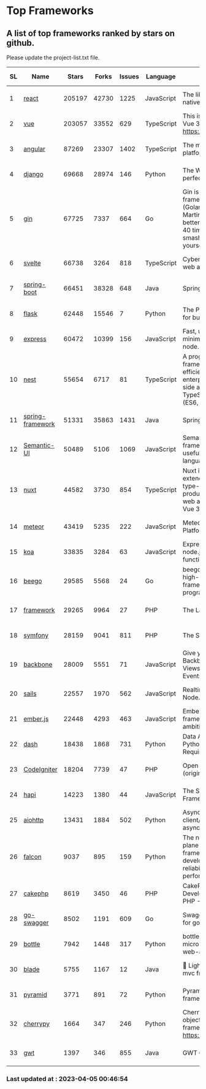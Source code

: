 # Top Frameworks
## A list of top frameworks ranked by stars on github.  
Please update the project-list.txt file.

| SL| Name  | Stars| Forks| Issues | Language | Description | Last Commit |
| --| ------| -----| ---- | ------ | -------- | ----------- | ----------- |
| 1 | [react](https://github.com/facebook/react) | 205197 | 42730 | 1225 | JavaScript | The library for web and native user interfaces | 2023-04-04 22:06:09 |
| 2 | [vue](https://github.com/vuejs/vue) | 203057 | 33552 | 629 | TypeScript | This is the repo for Vue 2. For Vue 3, go to https://github.com/vuejs/core | 2023-02-04 18:16:38 |
| 3 | [angular](https://github.com/angular/angular) | 87269 | 23307 | 1402 | TypeScript | The modern web developer’s platform | 2023-04-04 23:43:53 |
| 4 | [django](https://github.com/django/django) | 69668 | 28974 | 146 | Python | The Web framework for perfectionists with deadlines. | 2023-04-04 14:30:15 |
| 5 | [gin](https://github.com/gin-gonic/gin) | 67725 | 7337 | 664 | Go | Gin is a HTTP web framework written in Go (Golang). It features a Martini-like API with much better performance -- up to 40 times faster. If you need smashing performance, get yourself some Gin. | 2023-03-02 00:12:20 |
| 6 | [svelte](https://github.com/sveltejs/svelte) | 66738 | 3264 | 818 | TypeScript | Cybernetically enhanced web apps | 2023-03-30 21:48:10 |
| 7 | [spring-boot](https://github.com/spring-projects/spring-boot) | 66451 | 38328 | 648 | Java | Spring Boot | 2023-03-28 13:57:16 |
| 8 | [flask](https://github.com/pallets/flask) | 62448 | 15546 | 7 | Python | The Python micro framework for building web applications. | 2023-04-03 13:19:09 |
| 9 | [express](https://github.com/expressjs/express) | 60472 | 10399 | 156 | JavaScript | Fast, unopinionated, minimalist web framework for node. | 2023-02-26 18:34:32 |
| 10 | [nest](https://github.com/nestjs/nest) | 55654 | 6717 | 81 | TypeScript | A progressive Node.js framework for building efficient, scalable, and enterprise-grade server-side applications on top of TypeScript & JavaScript (ES6, ES7, ES8) 🚀 | 2023-04-04 11:17:56 |
| 11 | [spring-framework](https://github.com/spring-projects/spring-framework) | 51331 | 35863 | 1431 | Java | Spring Framework | 2023-04-04 15:34:07 |
| 12 | [Semantic-UI](https://github.com/Semantic-Org/Semantic-UI) | 50489 | 5106 | 1069 | JavaScript | Semantic is a UI component framework based around useful principles from natural language. | 2023-01-11 17:05:32 |
| 13 | [nuxt](https://github.com/nuxt/nuxt) | 44582 | 3730 | 854 | TypeScript | Nuxt is an intuitive and extendable way to create type-safe, performant and production-grade full-stack web apps and websites with Vue 3. | 2023-04-04 22:04:38 |
| 14 | [meteor](https://github.com/meteor/meteor) | 43419 | 5235 | 222 | JavaScript | Meteor, the JavaScript App Platform | 2023-04-04 12:21:59 |
| 15 | [koa](https://github.com/koajs/koa) | 33835 | 3284 | 63 | JavaScript | Expressive middleware for node.js using ES2017 async functions | 2023-01-02 06:55:07 |
| 16 | [beego](https://github.com/beego/beego) | 29585 | 5568 | 24 | Go | beego is an open-source, high-performance web framework for the Go programming language. | 2023-03-09 07:19:01 |
| 17 | [framework](https://github.com/laravel/framework) | 29265 | 9964 | 27 | PHP | The Laravel Framework. | 2023-04-04 21:48:21 |
| 18 | [symfony](https://github.com/symfony/symfony) | 28159 | 9041 | 811 | PHP | The Symfony PHP framework | 2023-04-04 09:51:26 |
| 19 | [backbone](https://github.com/jashkenas/backbone) | 28009 | 5551 | 71 | JavaScript | Give your JS App some Backbone with Models, Views, Collections, and Events | 2023-01-04 11:09:21 |
| 20 | [sails](https://github.com/balderdashy/sails) | 22557 | 1970 | 562 | JavaScript | Realtime MVC Framework for Node.js | 2023-02-17 22:35:42 |
| 21 | [ember.js](https://github.com/emberjs/ember.js) | 22448 | 4293 | 463 | JavaScript | Ember.js - A JavaScript framework for creating ambitious web applications | 2023-04-03 18:17:15 |
| 22 | [dash](https://github.com/plotly/dash) | 18438 | 1868 | 731 | Python | Data Apps & Dashboards for Python. No JavaScript Required. | 2023-04-04 16:47:21 |
| 23 | [CodeIgniter](https://github.com/bcit-ci/CodeIgniter) | 18204 | 7739 | 47 | PHP | Open Source PHP Framework (originally from EllisLab) | 2023-03-22 00:03:09 |
| 24 | [hapi](https://github.com/hapijs/hapi) | 14223 | 1380 | 44 | JavaScript | The Simple, Secure Framework Developers Trust | 2023-03-27 19:45:44 |
| 25 | [aiohttp](https://github.com/aio-libs/aiohttp) | 13431 | 1884 | 502 | Python | Asynchronous HTTP client/server framework for asyncio and Python | 2023-03-29 18:05:39 |
| 26 | [falcon](https://github.com/falconry/falcon) | 9037 | 895 | 159 | Python | The no-magic web data plane API and microservices framework for Python developers, with a focus on reliability, correctness, and performance at scale. | 2023-01-18 20:42:26 |
| 27 | [cakephp](https://github.com/cakephp/cakephp) | 8619 | 3450 | 46 | PHP | CakePHP: The Rapid Development Framework for PHP - Official Repository | 2023-04-01 12:37:48 |
| 28 | [go-swagger](https://github.com/go-swagger/go-swagger) | 8502 | 1191 | 609 | Go | Swagger 2.0 implementation for go | 2023-02-04 17:37:23 |
| 29 | [bottle](https://github.com/bottlepy/bottle) | 7942 | 1448 | 317 | Python | bottle.py is a fast and simple micro-framework for python web-applications. | 2022-09-05 15:24:52 |
| 30 | [blade](https://github.com/lets-blade/blade) | 5755 | 1167 | 12 | Java | :rocket: Lightning fast and elegant mvc framework for Java8 | 2022-05-10 12:38:06 |
| 31 | [pyramid](https://github.com/Pylons/pyramid) | 3771 | 891 | 72 | Python | Pyramid - A Python web framework | 2023-02-16 13:50:59 |
| 32 | [cherrypy](https://github.com/cherrypy/cherrypy) | 1664 | 347 | 246 | Python | CherryPy is a pythonic, object-oriented HTTP framework.      https://cherrypy.dev | 2023-04-01 23:50:27 |
| 33 | [gwt](https://github.com/gwtproject/gwt) | 1397 | 346 | 855 | Java | GWT Open Source Project | 2023-03-26 19:55:05 |

### Last updated at : 2023-04-05 00:46:54
